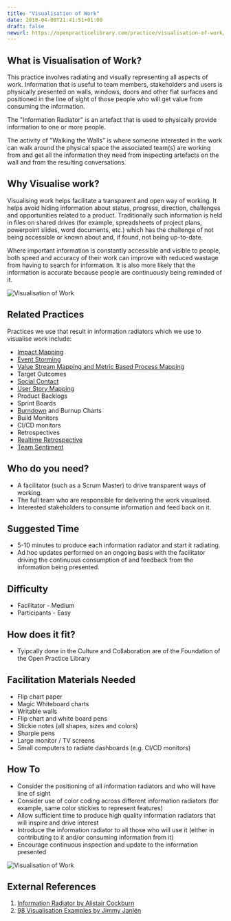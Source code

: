 ```yaml
---
title: "Visualisation of Work"
date: 2018-04-08T21:41:51+01:00
draft: false
newurl: https://openpracticelibrary.com/practice/visualisation-of-work/
---
```


## What is Visualisation of Work?

This practice involves radiating and visually representing all aspects of work. Information that is useful to team members, stakeholders and users is physically presented on walls, windows, doors and other flat surfaces and positioned in the line of sight of those people who will get value from consuming the information.

The "Information Radiator" is an artefact that is used to physically provide information to one or more people.

The activity of "Walking the Walls" is where someone interested in the work can walk around the physical space the associated team(s) are working from and get all the information they need from inspecting artefacts on the wall and from the resulting conversations.


## Why Visualise work?

Visualising work helps facilitate a transparent and open way of working. It helps avoid hiding information about status, progress, direction, challenges and opportunities related to a product. Traditionally such information is held in files on shared drives (for example, spreadsheets of project plans, powerpoint slides, word documents, etc.) which has the challenge of not being accessible or known about and, if found, not being up-to-date.

Where important information is constantly accessible and visible to people, both speed and accuracy of their work can improve with reduced wastage from having to search for information. It is also more likely that the information is accurate because people are continuously being reminded of it.

![Visualisation of Work](/images/visualisation-of-work.png)

## Related Practices

Practices we use that result in information radiators which we use to visualise work include:

- [Impact Mapping](/practices/impact-mapping/)
- [Event Storming](/practices/event-storming/)
- [Value Stream Mapping and Metric Based Process Mapping](/practices/vsm-and-mbpm/)
- Target Outcomes
- [Social Contact](/practices/social-contract/)
- [User Story Mapping](/practices/user-story-mapping/)
- Product Backlogs
- Sprint Boards
- [Burndown](/practices/burndown/) and Burnup Charts
- Build Monitors
- CI/CD monitors
- Retrospectives
- [Realtime Retrospective](/practices/realtime-retrospective/)
- [Team Sentiment](/practices/team-sentiment/)


## Who do you need?

- A facilitator (such as a Scrum Master) to drive transparent ways of working.
- The full team who are responsible for delivering the work visualised.
- Interested stakeholders to consume information and feed back on it.


## Suggested Time

- 5-10 minutes to produce each information radiator and start it radiating.
- Ad hoc updates performed on an ongoing basis with the facilitator driving the continuous consumption of and feedback from the information being presented.


## Difficulty

- Facilitator - Medium
- Participants - Easy

## How does it fit?

- Tyipcally done in the Culture and Collaboration are of the Foundation of the Open Practice Library

## Facilitation Materials Needed

- Flip chart paper
- Magic Whiteboard charts
- Writable walls
- Flip chart and white board pens
- Stickie notes (all shapes, sizes and colors)
- Sharpie pens
- Large monitor / TV screens
- Small computers to radiate dashboards (e.g. CI/CD monitors)


## How To

- Consider the positioning of all information radiators and who will have line of sight
- Consider use of color coding across different information radiators (for example, same color stickies to represent features)
- Allow sufficient time to produce high quality information radiators that will inspire and drive interest
- Introduce the information radiator to all those who will use it (either in contributing to it and/or consuming information from it)
- Encourage continuous inspection and update to the information presented

![Visualisation of Work](/images/visualisation-of-work2.png)

## External References

1. <a name="footnote-1"></a>[Information Radiator by Alistair Cockburn](http://alistair.cockburn.us/Information+radiator)
2. <a name="footnote-2"></a>[98 Visualisation Examples by Jimmy Janlén](https://www.amazon.co.uk/gp/product/9188063011/ref=oh_aui_search_detailpage?ie=UTF8&psc=1)  
